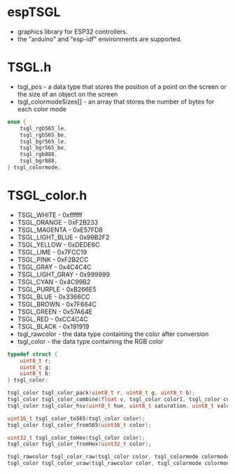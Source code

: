 # espTSGL
* graphics library for ESP32 controllers.
* the "arduino" and "esp-idf" environments are supported.

# TSGL.h
* tsgl_pos - a data type that stores the position of a point on the screen or the size of an object on the screen
* tsgl_colormodeSizes[] - an array that stores the number of bytes for each color mode
```c
enum {
    tsgl_rgb565_le,
    tsgl_rgb565_be,
    tsgl_bgr565_le,
    tsgl_bgr565_be,
    tsgl_rgb888,
    tsgl_bgr888,
} tsgl_colormode;
```

# TSGL_color.h
* TSGL_WHITE - 0xffffff
* TSGL_ORANGE - 0xF2B233
* TSGL_MAGENTA - 0xE57FD8
* TSGL_LIGHT_BLUE - 0x99B2F2
* TSGL_YELLOW - 0xDEDE6C
* TSGL_LIME - 0x7FCC19
* TSGL_PINK - 0xF2B2CC
* TSGL_GRAY - 0x4C4C4C
* TSGL_LIGHT_GRAY - 0x999999
* TSGL_CYAN - 0x4C99B2
* TSGL_PURPLE - 0xB266E5
* TSGL_BLUE - 0x3366CC
* TSGL_BROWN - 0x7F664C
* TSGL_GREEN - 0x57A64E
* TSGL_RED - 0xCC4C4C
* TSGL_BLACK - 0x191919
* tsgl_rawcolor - the data type containing the color after conversion
* tsgl_color - the data type containing the RGB color
```c
typedef struct {
    uint8_t r;
    uint8_t g;
    uint8_t b;
} tsgl_color;

tsgl_color tsgl_color_pack(uint8_t r, uint8_t g, uint8_t b);
tsgl_color tsgl_color_combine(float v, tsgl_color color1, tsgl_color color2);
tsgl_color tsgl_color_hsv(uint8_t hue, uint8_t saturation, uint8_t value);

uint16_t tsgl_color_to565(tsgl_color color);
tsgl_color tsgl_color_from565(uint16_t color);

uint32_t tsgl_color_toHex(tsgl_color color);
tsgl_color tsgl_color_fromHex(uint32_t color);

tsgl_rawcolor tsgl_color_raw(tsgl_color color, tsgl_colormode colormode);
tsgl_color tsgl_color_uraw(tsgl_rawcolor color, tsgl_colormode colormode);
```